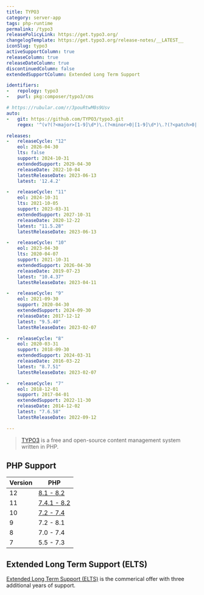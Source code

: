 ```yaml
---
title: TYPO3
category: server-app
tags: php-runtime
permalink: /typo3
releasePolicyLink: https://get.typo3.org/
changelogTemplate: https://get.typo3.org/release-notes/__LATEST__
iconSlug: typo3
activeSupportColumn: true
releaseColumn: true
releaseDateColumn: true
discontinuedColumn: false
extendedSupportColumn: Extended Long Term Support

identifiers:
-   repology: typo3
-   purl: pkg:composer/typo3/cms

# https://rubular.com/r/3pouRtwM0s9Usv
auto:
-   git: https://github.com/TYPO3/typo3.git
    regex: '^(v?(?<major>[1-9]\d*)\.(?<minor>0|[1-9]\d*)\.?(?<patch>0|[1-9]\d*)?)|(TYPO3_(?<major>\d)-(?<minor>\d)-((?<patch>\d+)(FINAL)?))$'

releases:
-   releaseCycle: "12"
    eol: 2026-04-30
    lts: false
    support: 2024-10-31
    extendedSupport: 2029-04-30
    releaseDate: 2022-10-04
    latestReleaseDate: 2023-06-13
    latest: '12.4.2'

-   releaseCycle: "11"
    eol: 2024-10-31
    lts: 2021-10-05
    support: 2023-03-31
    extendedSupport: 2027-10-31
    releaseDate: 2020-12-22
    latest: "11.5.28"
    latestReleaseDate: 2023-06-13

-   releaseCycle: "10"
    eol: 2023-04-30
    lts: 2020-04-07
    support: 2021-10-31
    extendedSupport: 2026-04-30
    releaseDate: 2019-07-23
    latest: "10.4.37"
    latestReleaseDate: 2023-04-11

-   releaseCycle: "9"
    eol: 2021-09-30
    support: 2020-04-30
    extendedSupport: 2024-09-30
    releaseDate: 2017-12-12
    latest: "9.5.40"
    latestReleaseDate: 2023-02-07

-   releaseCycle: "8"
    eol: 2020-03-31
    support: 2018-09-30
    extendedSupport: 2024-03-31
    releaseDate: 2016-03-22
    latest: "8.7.51"
    latestReleaseDate: 2023-02-07

-   releaseCycle: "7"
    eol: 2018-12-01
    support: 2017-04-01
    extendedSupport: 2022-11-30
    releaseDate: 2014-12-02
    latest: "7.6.58"
    latestReleaseDate: 2022-09-12

---
```


> [TYPO3](https://typo3.org/) is a free and open-source content management system written in PHP.


## PHP Support

Version | PHP
--------|-----------
12      | [8.1 - 8.2](https://get.typo3.org/version/12#system-requirements)
11      | [7.4.1 - 8.2](https://get.typo3.org/version/11#system-requirements)
10      | [7.2 - 7.4](https://get.typo3.org/version/10#system-requirements)
9       | 7.2 - 8.1
8       | 7.0 - 7.4
7       | 5.5 - 7.3

## Extended Long Term Support (ELTS)

[Extended Long Term Support (ELTS)](https://typo3.com/services/extended-support-elts) is the commerical offer with three additional years of support.
